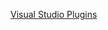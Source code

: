 [Visual Studio Plugins](https://github.com/groupdocs-Annotation/GroupDocs.Annotation-for-.NET/tree/master/Plugins/GroupDocs_Annotation_VSPlugin)